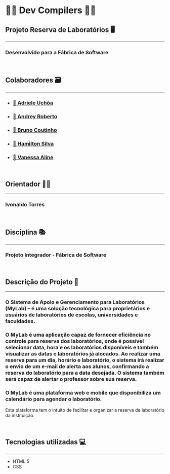 # 👩‍💻 **Dev Compilers** 👨‍💻
##

## Projeto Reserva de Laboratórios 🖥️
<hr>

### Desenvolvido para a Fábrica de Software
<br>

## Colaboradores 🗃️
<hr>

* ### [👩 Adriele Uchôa](https://github.com/ADRIELE-UCHOA)
* ### [👨 Andrey Roberto](https://github.com/andreyroberto)
* ### [👨 Bruno Coutinho]()
* ### [👨 Hamilton Silva](https://github.com/CoderHamilton)
* ### [👩 Vanessa Aline](https://github.com/VanessaAline)
<br>

## Orientador 👨‍🏫
<hr>

### Ivonaldo Torres
<br>

## Disciplina 📚
<hr>
    
### Projeto Integrador - Fábrica de Software
<br>

## Descrição do Projeto 📃
<hr>

### O Sistema de Apoio e Gerenciamento para Laboratórios (MyLab) – é uma solução tecnológica para proprietários e usuários de laboratórios de escolas, universidades e faculdades.	

### O MyLab é uma aplicação capaz de fornecer eficiência no controle para reserva dos laboratórios, onde é possível selecionar data, hora e os laboratórios disponíveis e também visualizar as datas e laboratórios já alocados. Ao realizar uma reserva para um dia, horário e laboratório, o sistema irá realizar o envio de um e-mail de alerta aos alunos, confirmando a reserva do laboratório para a data desejada. O sistema também será capaz de alertar o professor sobre sua reserva.

### O MyLab é uma plataforma web e mobile que disponibiliza um calendário para agendar o laboratório.
Esta plataforma tem o intuito de facilitar e organizar a reserva de laboratório da instituição.

<br>

## Tecnologias utilizadas 💻
<hr>

* HTML 5
* CSS